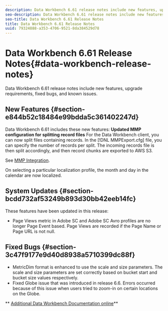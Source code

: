 ```yaml
---
description: Data Workbench 6.61 release notes include new features, upgrade requirements, fixed bugs, and known issues.
seo-description: Data Workbench 6.61 release notes include new features, upgrade requirements, fixed bugs, and known issues.
seo-title: Data Workbench 6.61 Release Notes
title: Data Workbench 6.61 Release Notes
uuid: 79324888-a353-4706-9521-8da384529d78
---
```


# Data Workbench 6.61 Release Notes{#data-workbench-release-notes}

Data Workbench 6.61 release notes include new features, upgrade requirements, fixed bugs, and known issues.

## New Features {#section-e844b52c18484e99bdda5c361402247d}

Data Workbench 6.61 includes these new features: 
**Updated MMP configuration for splitting record files** For the Data Workbench client, you can now split files containing records. In the [!DNL MMPExport.cfg] file, you can specify the number of records per split. The incoming records file is then split accordingly, and then record chunks are exported to AWS S3.

See [MMP Integration](https://marketing.adobe.com/resources/help/en_US/insight/whatsnew/c_mmp_integration.html).

On selecting a particular localization profile, the month and day in the calendar are now localized.

## System Updates {#section-bcdd732af53249b893d30bb42eeb14fc}

These features have been updated in this release:

* Page Views metric in Adobe SC and Adobe SC Avro profiles are no longer Page Event based. Page Views are recorded if the Page Name or Page URL is not null.

## Fixed Bugs {#section-3c47f9177e9d40d8938a5710399dc88f}

* MetricDim format is enhanced to use the scale and size parameters. The scale and size parameters are set correctly based on bucket start and bucket size values respectively. 
* Fixed Globe issue that was introduced in release 6.6. Errors occurred because of this issue when users tried to zoom-in on certain locations on the Globe.

** [Additional Data Workbench Documentation online](https://marketing.adobe.com/resources/help/en_US/insight/)** 
